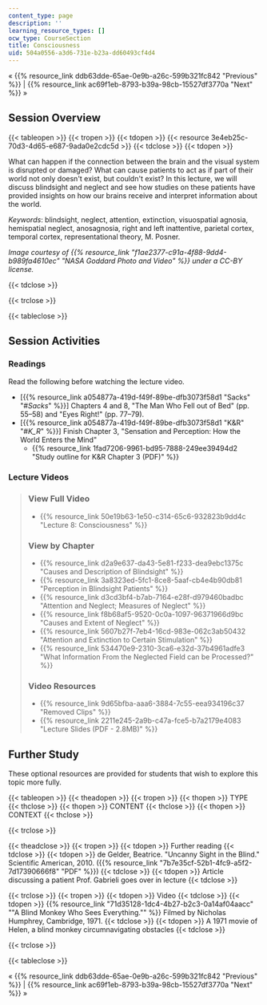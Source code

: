 ```yaml
---
content_type: page
description: ''
learning_resource_types: []
ocw_type: CourseSection
title: Consciousness
uid: 504a0556-a3d6-731e-b23a-dd60493cf4d4
---
```


« {{% resource_link ddb63dde-65ae-0e9b-a26c-599b321fc842 "Previous" %}} | {{% resource_link ac69f1eb-8793-b39a-98cb-15527df3770a "Next" %}} »

Session Overview
----------------

{{< tableopen >}}
{{< tropen >}}
{{< tdopen >}}
{{< resource 3e4eb25c-70d3-4d65-e687-9ada0e2cdc5d >}}
{{< tdclose >}}
{{< tdopen >}}


What can happen if the connection between the brain and the visual system is disrupted or damaged? What can cause patients to act as if part of their world not only doesn't exist, but couldn't exist? In this lecture, we will discuss blindsight and neglect and see how studies on these patients have provided insights on how our brains receive and interpret information about the world.

_Keywords_: blindsight, neglect, attention, extinction, visuospatial agnosia, hemispatial neglect, anosagnosia, right and left inattentive, parietal cortex, temporal cortex, representational theory, M. Posner.

_Image courtesy of {{% resource_link "f1ae2377-c91a-4f88-9dd4-b989fa4610ec" "NASA Goddard Photo and Video" %}} under a CC-BY license._


{{< tdclose >}}

{{< trclose >}}

{{< tableclose >}}

Session Activities
------------------

### Readings

Read the following before watching the lecture video.

*   \[{{% resource_link a054877a-419d-f49f-89be-dfb3073f58d1 "Sacks" "#_Sacks_" %}}\] Chapters 4 and 8, "The Man Who Fell out of Bed" (pp. 55–58) and "Eyes Right!" (pp. 77–79).
*   \[{{% resource_link a054877a-419d-f49f-89be-dfb3073f58d1 "K&R" "#_K_R_" %}}\] Finish Chapter 3, "Sensation and Perception: How the World Enters the Mind"
    *   {{% resource_link 1fad7206-9961-bd95-7888-249ee39494d2 "Study outline for K&R Chapter 3 (PDF)" %}} 

### Lecture Videos

> ### View Full Video
> 
> *   {{% resource_link 50e19b63-1e50-c314-65c6-932823b9dd4c "Lecture 8: Consciousness" %}}
> 
> ### View by Chapter
> 
> *   {{% resource_link d2a9e637-da43-5e81-f233-dea9ebc1375c "Causes and Description of Blindsight" %}}
> *   {{% resource_link 3a8323ed-5fc1-8ce8-5aaf-cb4e4b90db81 "Perception in Blindsight Patients" %}}
> *   {{% resource_link d3cd3bf4-b7ab-7164-e28f-d979460badbc "Attention and Neglect; Measures of Neglect" %}}
> *   {{% resource_link f8b68af5-9520-0c0a-1097-96371966d9bc "Causes and Extent of Neglect" %}}
> *   {{% resource_link 5607b27f-7eb4-16cd-983e-062c3ab50432 "Attention and Extinction to Certain Stimulation" %}}
> *   {{% resource_link 534470e9-2310-3ca6-e32d-37b4961adfe3 "What Information From the Neglected Field can be Processed?" %}}
> 
> ### Video Resources
> 
> *   {{% resource_link 9d65bfba-aaa6-3884-7c55-eea934196c37 "Removed Clips" %}}
> *   {{% resource_link 2211e245-2a9b-c47a-fce5-b7a2179e4083 "Lecture Slides (PDF - 2.8MB)" %}}

Further Study
-------------

These optional resources are provided for students that wish to explore this topic more fully.

{{< tableopen >}}
{{< theadopen >}}
{{< tropen >}}
{{< thopen >}}
TYPE
{{< thclose >}}
{{< thopen >}}
CONTENT
{{< thclose >}}
{{< thopen >}}
CONTEXT
{{< thclose >}}

{{< trclose >}}

{{< theadclose >}}
{{< tropen >}}
{{< tdopen >}}
Further reading
{{< tdclose >}}
{{< tdopen >}}
de Gelder, Beatrice. "Uncanny Sight in the Blind." Scientific American, 2010. ({{% resource_link "7b7e35cf-52b1-4fc9-a5f2-7d17390666f8" "PDF" %}})
{{< tdclose >}}
{{< tdopen >}}
Article discussing a patient Prof. Gabrieli goes over in lecture
{{< tdclose >}}

{{< trclose >}}
{{< tropen >}}
{{< tdopen >}}
Video
{{< tdclose >}}
{{< tdopen >}}
{{% resource_link "71d35128-1dc4-4b27-b2c3-0a14af04aacc" "\"A Blind Monkey Who Sees Everything.\"" %}} Filmed by Nicholas Humphrey, Cambridge, 1971.
{{< tdclose >}}
{{< tdopen >}}
A 1971 movie of Helen, a blind monkey circumnavigating obstacles
{{< tdclose >}}

{{< trclose >}}

{{< tableclose >}}

« {{% resource_link ddb63dde-65ae-0e9b-a26c-599b321fc842 "Previous" %}} | {{% resource_link ac69f1eb-8793-b39a-98cb-15527df3770a "Next" %}} »